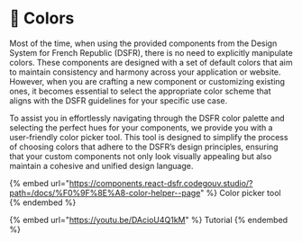 # 🎨 Colors

Most of the time, when using the provided components from the Design System for French Republic (DSFR), there is no need to explicitly manipulate colors. These components are designed with a set of default colors that aim to maintain consistency and harmony across your application or website. However, when you are crafting a new component or customizing existing ones, it becomes essential to select the appropriate color scheme that aligns with the DSFR guidelines for your specific use case.

To assist you in effortlessly navigating through the DSFR color palette and selecting the perfect hues for your components, we provide you with a user-friendly color picker tool. This tool is designed to simplify the process of choosing colors that adhere to the DSFR’s design principles, ensuring that your custom components not only look visually appealing but also maintain a cohesive and unified design language.

{% embed url="https://components.react-dsfr.codegouv.studio/?path=/docs/%F0%9F%8E%A8-color-helper--page" %}
Color picker tool
{% endembed %}

{% embed url="https://youtu.be/DAcioU4Q1kM" %}
Tutorial
{% endembed %}


